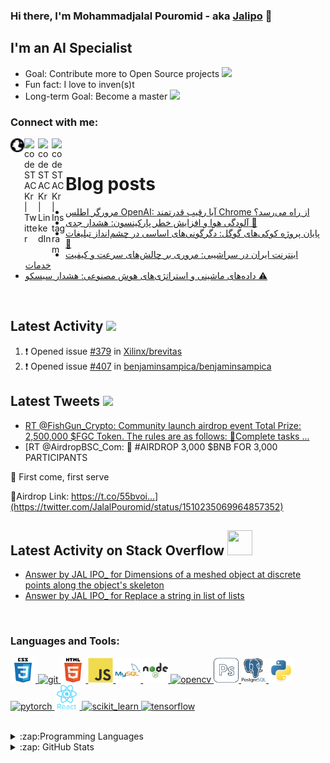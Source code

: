 ### Hi there, I'm Mohammadjalal Pouromid - aka [Jalipo][website] 👋
## I'm an AI Specialist

 
- Goal: Contribute more to Open Source projects <img src="https://media.giphy.com/media/WUlplcMpOCEmTGBtBW/giphy.gif" width="30">
- Fun fact: I love to inven(s)t
- Long-term Goal: Become a master <img src="https://media.giphy.com/media/BMyEGC1ZzwS6W2cc5n/giphy.gif"  width="30" >

### Connect with me:

[<img align="left" alt="codeSTACKr.com" width="22px" src="https://raw.githubusercontent.com/iconic/open-iconic/master/svg/globe.svg" />][website]
[<img align="left" alt="codeSTACKr | Twitter" width="22px" src="https://cdn.jsdelivr.net/npm/simple-icons@v3/icons/twitter.svg" />][twitter]
[<img align="left" alt="codeSTACKr | LinkedIn" width="22px" src="https://cdn.jsdelivr.net/npm/simple-icons@v3/icons/linkedin.svg" />][linkedin]
[<img align="left" alt="codeSTACKr | Instagram" width="22px" src="https://cdn.jsdelivr.net/npm/simple-icons@v3/icons/instagram.svg" />][instagram]

<br />

# Blog posts
<!-- BLOG-POST-LIST:START -->
- [مرورگر اطلس OpenAI: آیا رقیب قدرتمند Chrome از راه می‌رسد؟](https://cyberuni.ir/blog/%D9%85%D8%B1%D9%88%D8%B1%DA%AF%D8%B1-%D8%A7%D8%B7%D9%84%D8%B3-openai-%D8%A2%DB%8C%D8%A7-%D8%B1%D9%82%DB%8C%D8%A8-%D9%82%D8%AF%D8%B1%D8%AA%D9%85%D9%86%D8%AF-chrome-%D8%A7%D8%B2-%D8%B1%D8%A7%D9%87-%D9%85%DB%8C%D8%B1%D8%B3%D8%AF/)
- [آلودگی هوا و افزایش خطر پارکینسون: هشدار جدی 🧠](https://cyberuni.ir/blog/%D8%A2%D9%84%D9%88%D8%AF%DA%AF%DB%8C-%D9%87%D9%88%D8%A7-%D9%88-%D8%A7%D9%81%D8%B2%D8%A7%DB%8C%D8%B4-%D8%AE%D8%B7%D8%B1-%D9%BE%D8%A7%D8%B1%DA%A9%DB%8C%D9%86%D8%B3%D9%88%D9%86-%D9%87%D8%B4%D8%AF%D8%A7%D8%B1-%D8%AC%D8%AF%DB%8C/)
- [پایان پروژه کوکی‌های گوگل: دگرگونی‌های اساسی در چشم‌انداز تبلیغات 🍪](https://cyberuni.ir/blog/%D9%BE%D8%A7%DB%8C%D8%A7%D9%86-%D9%BE%D8%B1%D9%88%DA%98%D9%87-%DA%A9%D9%88%DA%A9%DB%8C%D9%87%D8%A7%DB%8C-%DA%AF%D9%88%DA%AF%D9%84-%D8%AF%DA%AF%D8%B1%DA%AF%D9%88%D9%86%DB%8C%D9%87%D8%A7%DB%8C-%D8%A7%D8%B3%D8%A7%D8%B3%DB%8C-%D8%AF%D8%B1-%DA%86%D8%B4%D9%85%D8%A7%D9%86%D8%AF%D8%A7%D8%B2-%D8%AA%D8%A8%D9%84%DB%8C%D8%BA%D8%A7%D8%AA/)
- [اینترنت ایران در سراشیبی: مروری بر چالش‌های سرعت و کیفیت خدمات](https://cyberuni.ir/blog/%D8%A7%DB%8C%D9%86%D8%AA%D8%B1%D9%86%D8%AA-%D8%A7%DB%8C%D8%B1%D8%A7%D9%86-%D8%AF%D8%B1-%D8%B3%D8%B1%D8%A7%D8%B4%DB%8C%D8%A8%DB%8C-%D9%85%D8%B1%D9%88%D8%B1%DB%8C-%D8%A8%D8%B1-%DA%86%D8%A7%D9%84%D8%B4%D9%87%D8%A7%DB%8C-%D8%B3%D8%B1%D8%B9%D8%AA-%D9%88-%DA%A9%DB%8C%D9%81%DB%8C%D8%AA-%D8%AE%D8%AF%D9%85%D8%A7%D8%AA/)
- [داده‌های ماشینی و استراتژی‌های هوش مصنوعی: هشدار سیسکو ⚠️](https://cyberuni.ir/blog/%D8%AF%D8%A7%D8%AF%D9%87%D9%87%D8%A7%DB%8C-%D9%85%D8%A7%D8%B4%DB%8C%D9%86%DB%8C-%D9%88-%D8%A7%D8%B3%D8%AA%D8%B1%D8%A7%D8%AA%DA%98%DB%8C%D9%87%D8%A7%DB%8C-%D9%87%D9%88%D8%B4-%D9%85%D8%B5%D9%86%D9%88%D8%B9%DB%8C-%D9%87%D8%B4%D8%AF%D8%A7%D8%B1-%D8%B3%DB%8C%D8%B3%DA%A9%D9%88/)
<!-- BLOG-POST-LIST:END -->


<br/>

## Latest Activity <img src="https://raw.githubusercontent.com/innng/innng/master/assets/kyubey.gif" width="80"> 
<!--START_SECTION:activity-->
1. ❗️ Opened issue [#379](https://github.com/Xilinx/brevitas/issues/379) in [Xilinx/brevitas](https://github.com/Xilinx/brevitas)
2. ❗️ Opened issue [#407](https://github.com/benjaminsampica/benjaminsampica/issues/407) in [benjaminsampica/benjaminsampica](https://github.com/benjaminsampica/benjaminsampica)
<!--END_SECTION:activity-->


## Latest Tweets <img src="https://media.giphy.com/media/26BRxIdjE82KNmVJm/giphy.gif" width="30"> 

<!-- TWITTER:START -->
- [RT @FishGun_Crypto: Community launch airdrop event
Total Prize: 2,500,000 $FGC Token. The rules are as follows:
🐡Complete tasks ...](https://twitter.com/JalalPouromid/status/1510434904487743493)
- [RT @AirdropBSC_Com: 🎁 #AIRDROP 3,000 $BNB FOR 3,000 PARTICIPANTS 

🎁 First come, first serve

🔗Airdrop Link: https://t.co/55bvoi...](https://twitter.com/JalalPouromid/status/1510235069964857352)
<!-- TWITTER:END -->

## Latest Activity on Stack Overflow  <img src="https://media.giphy.com/media/ule4vhcY1xEKQ/giphy.gif" height="40" width = '40'> 

<!-- STACKOVERFLOW:START -->
- [Answer by JAL IPO_ for Dimensions of a meshed object at discrete points along the object&#39;s skeleton](https://stackoverflow.com/questions/79000040/dimensions-of-a-meshed-object-at-discrete-points-along-the-objects-skeleton/79051975#79051975)
- [Answer by JAL IPO_ for Replace a string in list of lists](https://stackoverflow.com/questions/13781828/replace-a-string-in-list-of-lists/75055822#75055822)
<!-- STACKOVERFLOW:END -->

<br/>

  <h3 align="left">Languages and Tools:</h3>
<p align="left"> <a href="https://www.w3schools.com/css/" target="_blank"> <img src="https://raw.githubusercontent.com/devicons/devicon/master/icons/css3/css3-original-wordmark.svg" alt="css3" width="40" height="40"/> </a> <a href="https://git-scm.com/" target="_blank"> <img src="https://www.vectorlogo.zone/logos/git-scm/git-scm-icon.svg" alt="git" width="40" height="40"/> </a> <a href="https://www.w3.org/html/" target="_blank"> <img src="https://raw.githubusercontent.com/devicons/devicon/master/icons/html5/html5-original-wordmark.svg" alt="html5" width="40" height="40"/> </a> <a href="https://developer.mozilla.org/en-US/docs/Web/JavaScript" target="_blank"> <img src="https://raw.githubusercontent.com/devicons/devicon/master/icons/javascript/javascript-original.svg" alt="javascript" width="40" height="40"/> </a> <a href="https://www.mysql.com/" target="_blank"> <img src="https://raw.githubusercontent.com/devicons/devicon/master/icons/mysql/mysql-original-wordmark.svg" alt="mysql" width="40" height="40"/> </a> <a href="https://nodejs.org" target="_blank"> <img src="https://raw.githubusercontent.com/devicons/devicon/master/icons/nodejs/nodejs-original-wordmark.svg" alt="nodejs" width="40" height="40"/> </a> <a href="https://opencv.org/" target="_blank"> <img src="https://www.vectorlogo.zone/logos/opencv/opencv-icon.svg" alt="opencv" width="40" height="40"/> </a> <a href="https://www.photoshop.com/en" target="_blank"> <img src="https://raw.githubusercontent.com/devicons/devicon/master/icons/photoshop/photoshop-line.svg" alt="photoshop" width="40" height="40"/> </a> <a href="https://www.postgresql.org" target="_blank"> <img src="https://raw.githubusercontent.com/devicons/devicon/master/icons/postgresql/postgresql-original-wordmark.svg" alt="postgresql" width="40" height="40"/> </a> <a href="https://www.python.org" target="_blank"> <img src="https://raw.githubusercontent.com/devicons/devicon/master/icons/python/python-original.svg" alt="python" width="40" height="40"/> </a> <a href="https://pytorch.org/" target="_blank"> <img src="https://www.vectorlogo.zone/logos/pytorch/pytorch-icon.svg" alt="pytorch" width="40" height="40"/> </a> <a href="https://reactjs.org/" target="_blank"> <img src="https://raw.githubusercontent.com/devicons/devicon/master/icons/react/react-original-wordmark.svg" alt="react" width="40" height="40"/> </a> <a href="https://scikit-learn.org/" target="_blank"> <img src="https://upload.wikimedia.org/wikipedia/commons/0/05/Scikit_learn_logo_small.svg" alt="scikit_learn" width="40" height="40"/> </a> <a href="https://www.tensorflow.org" target="_blank"> <img src="https://www.vectorlogo.zone/logos/tensorflow/tensorflow-icon.svg" alt="tensorflow" width="40" height="40"/> </a> </p>

<br/>



<details>
  <summary>:zap:Programming Languages</summary>

  [![Top Langs](https://github-readme-stats.vercel.app/api/top-langs/?username=iamjalipo)](https://github.com/anuraghazra/github-readme-stats)

</details>

<details>
  <summary>:zap: GitHub Stats</summary>

  <img align="left" alt="jalipo" src="https://github-readme-stats.codestackr.vercel.app/api?username=iamjalipo&theme=vue&show_icons=true&hide_border=true" />

</details>




[website]: https://iamjalipo.github.io/
[twitter]: https://twitter.com/JalalPouromid
[instagram]: https://www.instagram.com/jalipo_/
[linkedin]: https://www.linkedin.com/in/mohammadjalal-pouromid-9568901b0

